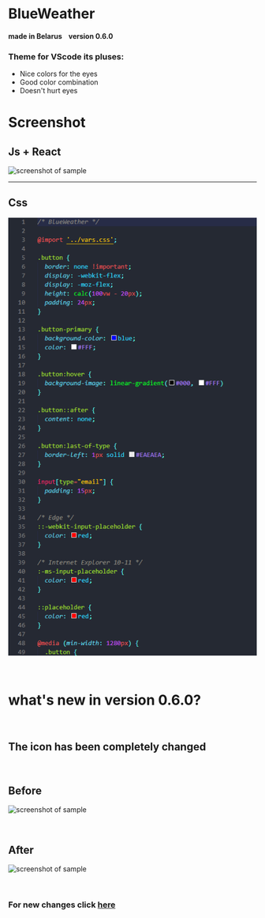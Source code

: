 # BlueWeather

#### made in Belarus    version 0.6.0

### Theme for VScode its pluses:<br> 

* Nice colors for the eyes 
* Good color combination
* Doesn't hurt eyes 

# Screenshot <br>
## Js + React

![screenshot of sample](https://github.com/VladislavMac/BlackWeather/blob/main/Screen/screenReactJS.jpg)

<hr>

## Css <br>
![screenshot of sample](https://github.com/VladislavMac/BlackWeather/blob/main/Screen/screenCSS.jpg)

<br>


# what's new in version 0.6.0?
<br>

## The icon has been completely changed 

<br>

## Before

![screenshot of sample](https://github.com/VladislavMac/BlueWeather/blob/main/logo.png)

<br>

## After
![screenshot of sample](https://github.com/VladislavMac/BlueWeather/blob/main/cloud.png)

<br>

### For new changes click [here](https://github.com/VladislavMac/BlackWeather/blob/main/CHANGELOG.md 'CHANGELOG')
